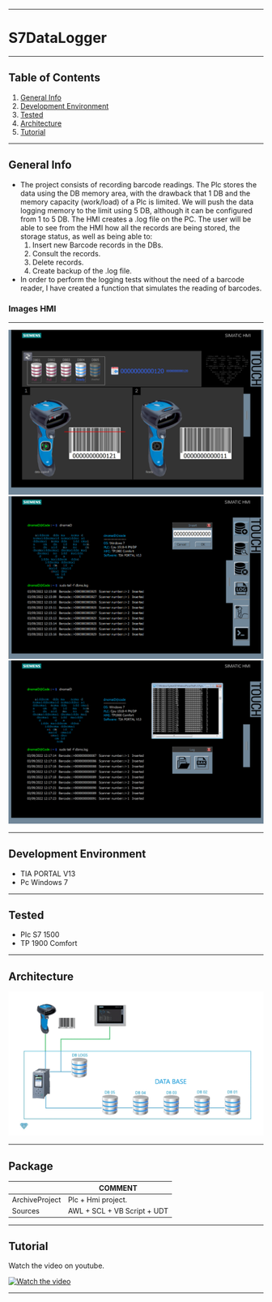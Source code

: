 ***
# S7DataLogger
***
## Table of Contents
1. [General Info](#general-info)
2. [Development Environment](#development-environment)
3. [Tested](#tested)
4. [Architecture](#architecture)
5. [Tutorial](#tutorial)
***
## General Info
* The project consists of recording barcode readings. The Plc stores the data using the DB memory area, with the drawback that 1 DB and the memory capacity (work/load) of a Plc is limited. We will push the data logging memory to the limit using 5 DB, although it can be configured from 1 to 5 DB. The HMI creates a .log file on the PC. The user will be able to see from the HMI how all the records are being stored, the storage status, as well as being able to:
     1.  Insert new Barcode records in the DBs. 
     2.	Consult the records.
     3.	Delete records.
     4.	Create backup of the .log file.
* In order to perform the logging tests without the need of a barcode reader, I have created a function that simulates the reading of barcodes.

### Images HMI
***
<div align="center">
    <img src="/Images/ImageHMI1.png"</img>
</div>  
<div align="center">
    <img src="/Images/ImageHMI2.png"</img>
</div>    
<div align="center">
    <img src="/Images/ImageHMI3.png"</img>
</div>    

***
## Development Environment
* TIA PORTAL V13
* Pc Windows 7
***
## Tested
* Plc S7 1500
* TP 1900 Comfort
***
## Architecture
![Architecture](Images/Sche_G1.gif)
***
## Package

|  | COMMENT |
| ------ | ------ |
| ArchiveProject | Plc + Hmi project.|
| Sources |  AWL + SCL + VB Script + UDT |

***
## Tutorial
Watch the video on youtube.

[![Watch the video](https://img.youtube.com/vi/dFuf3VNdXzA/0.jpg)](https://www.youtube.com/watch?v=dFuf3VNdXzA)
***


